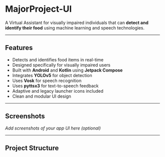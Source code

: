 # MajorProject-UI

A Virtual Assistant for visually impaired individuals that can **detect and identify their food** using machine learning and speech technologies.

---

## Features

- Detects and identifies food items in real-time
- Designed specifically for visually impaired users
- Built with **Android** and **Kotlin** using **Jetpack Compose**
- Integrates **YOLOv5** for object detection
- Uses **Vosk** for speech recognition
- Uses **pyttsx3** for text-to-speech feedback
- Adaptive and legacy launcher icons included
- Clean and modular UI design

---

## Screenshots

_Add screenshots of your app UI here (optional)_

---

## Project Structure

